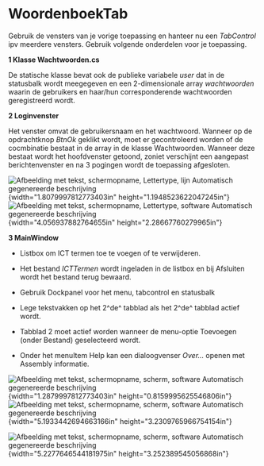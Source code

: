# WoordenboekTab

Gebruik de vensters van je vorige toepassing en hanteer nu een
*TabControl* ipv meerdere vensters. Gebruik volgende onderdelen voor je
toepassing.

**1 Klasse Wachtwoorden.cs**

De statische klasse bevat ook de publieke variabele *user* dat in de
statusbalk wordt meegegeven en een 2-dimensionale array *wachtwoorden*
waarin de gebruikers en haar/hun corresponderende wachtwoorden
geregistreerd wordt.

**2 Loginvenster**

Het venster omvat de gebruikersnaam en het wachtwoord. Wanneer op de
opdrachtknop *BtnOk* geklikt wordt, moet er gecontroleerd worden of de
cocmbinatie bestaat in de array in de klasse Wachtwoorden. Wanneer deze
bestaat wordt het hoofdvenster getoond, zoniet verschijnt een aangepast
berichtenvenster en na 3 pogingen wordt de toepassing afgesloten.

![Afbeelding met tekst, schermopname, Lettertype, lijn Automatisch
gegenereerde
beschrijving](./images/media/image1.png){width="1.8079997812773403in"
height="1.1948523622047245in"}![Afbeelding met tekst, schermopname,
Lettertype, software Automatisch gegenereerde
beschrijving](./images/media/image2.png){width="4.056937882764655in"
height="2.28667760279965in"}

**3 MainWindow**

-   Listbox om ICT termen toe te voegen of te verwijderen.

-   Het bestand *ICTTermen* wordt ingeladen in de listbox en bij
    Afsluiten wordt het bestand terug bewaard.

-   Gebruik Dockpanel voor het menu, tabcontrol en statusbalk

-   Lege tekstvakken op het 2^de^ tabblad als het 2^de^ tabblad actief
    wordt.

-   Tabblad 2 moet actief worden wanneer de menu-optie Toevoegen (onder
    Bestand) geselecteerd wordt.

-   Onder het menuItem Help kan een dialoogvenser *Over...* openen met
    Assembly informatie.

![Afbeelding met tekst, schermopname, scherm, software Automatisch
gegenereerde
beschrijving](./images/media/image3.png){width="1.2879997812773403in"
height="0.8159995625546806in"}![Afbeelding met tekst, schermopname,
scherm, software Automatisch gegenereerde
beschrijving](./images/media/image4.png){width="5.1933442694663166in"
height="3.2309765966754154in"}

![Afbeelding met tekst, schermopname, scherm, software Automatisch
gegenereerde
beschrijving](./images/media/image5.png){width="5.2277646544181975in"
height="3.252389545056868in"}
